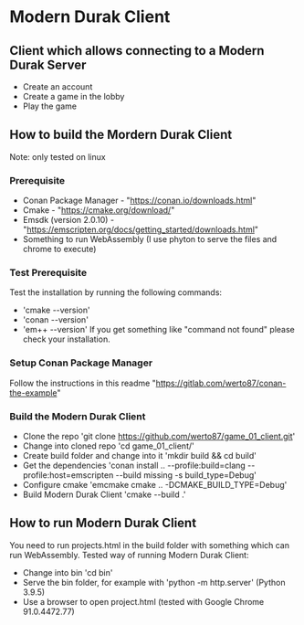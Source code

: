 # Modern Durak Client
## Client which allows connecting to a Modern Durak Server
- Create an account
- Create a game in the lobby
- Play the game

## How to build the Mordern Durak Client 
Note: only tested on linux
### Prerequisite
- Conan Package Manager - "https://conan.io/downloads.html"
- Cmake - "https://cmake.org/download/"
- Emsdk (version 2.0.10) - "https://emscripten.org/docs/getting_started/downloads.html"
- Something to run WebAssembly (I use phyton to serve the files and chrome to execute)
### Test Prerequisite
Test the installation by running the following commands:
- 'cmake --version'
- 'conan --version'
- 'em++ --version'
If you get something like "command not found" please check your installation.
### Setup Conan Package Manager
Follow the instructions in this readme "https://gitlab.com/werto87/conan-the-example"
### Build the Modern Durak Client
- Clone the repo 'git clone https://github.com/werto87/game_01_client.git'
- Change into cloned repo 'cd game_01_client/'
- Create build folder and change into it 'mkdir build && cd build'
- Get the dependencies 'conan install .. --profile:build=clang --profile:host=emscripten --build missing  -s build_type=Debug'
- Configure cmake 'emcmake cmake .. -DCMAKE_BUILD_TYPE=Debug'
- Build Modern Durak Client 'cmake --build .'
## How to run Modern Durak Client
You need to run projects.html in the build folder with something which can run WebAssembly.
Tested way of running Modern Durak Client:
- Change into bin 'cd bin'
- Serve the bin folder, for example with 'python -m http.server' (Python 3.9.5)
- Use a browser to open project.html (tested with Google Chrome 91.0.4472.77)


